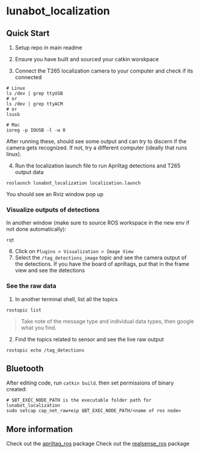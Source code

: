 # lunabot_localization

## Quick Start

1. Setup repo in main readme

2. Ensure you have built and sourced your catkin worskpace

3. Connect the T265 localization camera to your computer and check if its connected

```
# Linux
ls /dev | grep ttyUSB
# or 
ls /dev | grep ttyACM 
# or
lsusb

# Mac
ioreg -p IOUSB -l -w 0
```
After running these, should see some output and can try to discern if the camera gets recognized. If not, try a different computer (ideally that runs linux).

4. Run the localization launch file to run Apriltag detections and T265 output data 

```
roslaunch lunabot_localization localization.launch
```

You should see an Rviz window pop up 

### Visualize outputs of detections

In another window (make sure to source ROS workspace in the new env if not done automatically):
```
rqt
```

6. Click on `Plugins > Visualization > Image View` 
7. Select the `/tag_detections_image` topic and see the camera output of the detections. If you have the board of apriltags, put that in the frame view and see the detections 

### See the raw data

1. In another terminal shell, list all the topics

```
rostopic list
```

> Take note of the message type and individual data types, then google what you find.

2. Find the topics related to  sensor and see the live raw output

```
rostopic echo /tag_detections 
```

## Bluetooth

After editing code, run `catkin build`. then set permissions of binary created:

```
# $BT_EXEC_NODE_PATH is the executable folder path for lunabot_localization
sudo setcap cap_net_raw+eip $BT_EXEC_NODE_PATH/<name of ros node>
```

## More information

Check out the [apriltag_ros](http://wiki.ros.org/apriltag_ros) package
Check out the [realsense_ros](https://github.com/IntelRealSense/realsense-ros#using-t265) package


